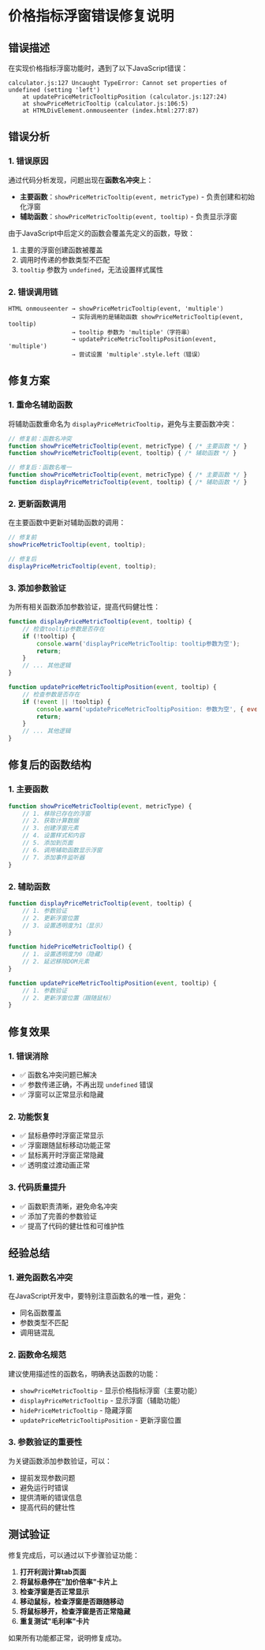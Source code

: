 # 价格指标浮窗错误修复说明

## 错误描述

在实现价格指标浮窗功能时，遇到了以下JavaScript错误：

```
calculator.js:127 Uncaught TypeError: Cannot set properties of undefined (setting 'left')
    at updatePriceMetricTooltipPosition (calculator.js:127:24)
    at showPriceMetricTooltip (calculator.js:106:5)
    at HTMLDivElement.onmouseenter (index.html:277:87)
```

## 错误分析

### 1. 错误原因

通过代码分析发现，问题出现在**函数名冲突**上：

- **主要函数**：`showPriceMetricTooltip(event, metricType)` - 负责创建和初始化浮窗
- **辅助函数**：`showPriceMetricTooltip(event, tooltip)` - 负责显示浮窗

由于JavaScript中后定义的函数会覆盖先定义的函数，导致：
1. 主要的浮窗创建函数被覆盖
2. 调用时传递的参数类型不匹配
3. `tooltip` 参数为 `undefined`，无法设置样式属性

### 2. 错误调用链

```
HTML onmouseenter → showPriceMetricTooltip(event, 'multiple')
                  → 实际调用的是辅助函数 showPriceMetricTooltip(event, tooltip)
                  → tooltip 参数为 'multiple'（字符串）
                  → updatePriceMetricTooltipPosition(event, 'multiple')
                  → 尝试设置 'multiple'.style.left（错误）
```

## 修复方案

### 1. 重命名辅助函数

将辅助函数重命名为 `displayPriceMetricTooltip`，避免与主要函数冲突：

```javascript
// 修复前：函数名冲突
function showPriceMetricTooltip(event, metricType) { /* 主要函数 */ }
function showPriceMetricTooltip(event, tooltip) { /* 辅助函数 */ }

// 修复后：函数名唯一
function showPriceMetricTooltip(event, metricType) { /* 主要函数 */ }
function displayPriceMetricTooltip(event, tooltip) { /* 辅助函数 */ }
```

### 2. 更新函数调用

在主要函数中更新对辅助函数的调用：

```javascript
// 修复前
showPriceMetricTooltip(event, tooltip);

// 修复后
displayPriceMetricTooltip(event, tooltip);
```

### 3. 添加参数验证

为所有相关函数添加参数验证，提高代码健壮性：

```javascript
function displayPriceMetricTooltip(event, tooltip) {
    // 检查tooltip参数是否存在
    if (!tooltip) {
        console.warn('displayPriceMetricTooltip: tooltip参数为空');
        return;
    }
    // ... 其他逻辑
}

function updatePriceMetricTooltipPosition(event, tooltip) {
    // 检查参数是否存在
    if (!event || !tooltip) {
        console.warn('updatePriceMetricTooltipPosition: 参数为空', { event: !!event, tooltip: !!tooltip });
        return;
    }
    // ... 其他逻辑
}
```

## 修复后的函数结构

### 1. 主要函数

```javascript
function showPriceMetricTooltip(event, metricType) {
    // 1. 移除已存在的浮窗
    // 2. 获取计算数据
    // 3. 创建浮窗元素
    // 4. 设置样式和内容
    // 5. 添加到页面
    // 6. 调用辅助函数显示浮窗
    // 7. 添加事件监听器
}
```

### 2. 辅助函数

```javascript
function displayPriceMetricTooltip(event, tooltip) {
    // 1. 参数验证
    // 2. 更新浮窗位置
    // 3. 设置透明度为1（显示）
}

function hidePriceMetricTooltip() {
    // 1. 设置透明度为0（隐藏）
    // 2. 延迟移除DOM元素
}

function updatePriceMetricTooltipPosition(event, tooltip) {
    // 1. 参数验证
    // 2. 更新浮窗位置（跟随鼠标）
}
```

## 修复效果

### 1. 错误消除

- ✅ 函数名冲突问题已解决
- ✅ 参数传递正确，不再出现 `undefined` 错误
- ✅ 浮窗可以正常显示和隐藏

### 2. 功能恢复

- ✅ 鼠标悬停时浮窗正常显示
- ✅ 浮窗跟随鼠标移动功能正常
- ✅ 鼠标离开时浮窗正常隐藏
- ✅ 透明度过渡动画正常

### 3. 代码质量提升

- ✅ 函数职责清晰，避免命名冲突
- ✅ 添加了完善的参数验证
- ✅ 提高了代码的健壮性和可维护性

## 经验总结

### 1. 避免函数名冲突

在JavaScript开发中，要特别注意函数名的唯一性，避免：
- 同名函数覆盖
- 参数类型不匹配
- 调用链混乱

### 2. 函数命名规范

建议使用描述性的函数名，明确表达函数的功能：
- `showPriceMetricTooltip` - 显示价格指标浮窗（主要功能）
- `displayPriceMetricTooltip` - 显示浮窗（辅助功能）
- `hidePriceMetricTooltip` - 隐藏浮窗
- `updatePriceMetricTooltipPosition` - 更新浮窗位置

### 3. 参数验证的重要性

为关键函数添加参数验证，可以：
- 提前发现参数问题
- 避免运行时错误
- 提供清晰的错误信息
- 提高代码的健壮性

## 测试验证

修复完成后，可以通过以下步骤验证功能：

1. **打开利润计算tab页面**
2. **将鼠标悬停在"加价倍率"卡片上**
3. **检查浮窗是否正常显示**
4. **移动鼠标，检查浮窗是否跟随移动**
5. **将鼠标移开，检查浮窗是否正常隐藏**
6. **重复测试"毛利率"卡片**

如果所有功能都正常，说明修复成功。
